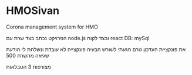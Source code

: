 # HMOSivan
Corona management system for HMO

הפרויקט נכתב בצד שרת עם 
node.js
ובצד לקוח 
react
DB:
mySql


את פונקציית העדכון טרם הגעתי לשורש הבעיה
פונקצייה לא עובדת ונשלחת לי הודעת שגיאה מהשרת 500
 
 
מצורפות 3 הטבלאות 

